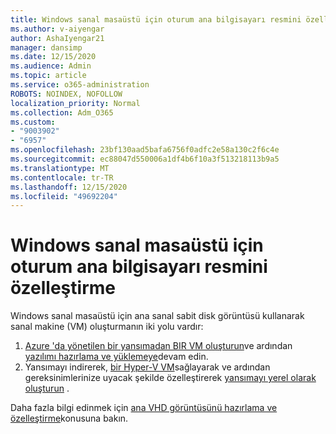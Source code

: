 ```yaml
---
title: Windows sanal masaüstü için oturum ana bilgisayarı resmini özelleştirme
ms.author: v-aiyengar
author: AshaIyengar21
manager: dansimp
ms.date: 12/15/2020
ms.audience: Admin
ms.topic: article
ms.service: o365-administration
ROBOTS: NOINDEX, NOFOLLOW
localization_priority: Normal
ms.collection: Adm_O365
ms.custom:
- "9003902"
- "6957"
ms.openlocfilehash: 23bf130aad5bafa6756f0adfc2e58a130c2f6c4e
ms.sourcegitcommit: ec88047d550006a1df4b6f10a3f513218113b9a5
ms.translationtype: MT
ms.contentlocale: tr-TR
ms.lasthandoff: 12/15/2020
ms.locfileid: "49692204"
---
```

# <a name="customize-a-session-host-image-for-windows-virtual-desktop"></a>Windows sanal masaüstü için oturum ana bilgisayarı resmini özelleştirme

Windows sanal masaüstü için ana sanal sabit disk görüntüsü kullanarak sanal makine (VM) oluşturmanın iki yolu vardır:

1. [Azure 'da yönetilen bir yansımadan BIR VM oluşturun](https://go.microsoft.com/fwlink/?linkid=2127906)ve ardından [yazılımı hazırlama ve yüklemeye](https://go.microsoft.com/fwlink/?linkid=2128064)devam edin.
1. Yansımayı indirerek, [bir Hyper-V VM](https://go.microsoft.com/fwlink/?linkid=2127907)sağlayarak ve ardından gereksinimlerinize uyacak şekilde özelleştirerek [yansımayı yerel olarak oluşturun](https://go.microsoft.com/fwlink/?linkid=2128065) .

Daha fazla bilgi edinmek için [ana VHD görüntüsünü hazırlama ve özelleştirme](https://go.microsoft.com/fwlink/?linkid=2127838)konusuna bakın.